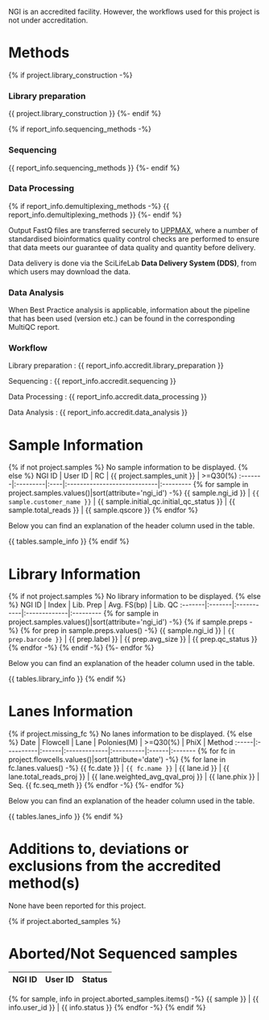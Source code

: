 NGI is an accredited facility. However, the workflows used for this project is not under accreditation.

# Methods

{% if project.library_construction -%}
### Library preparation
{{ project.library_construction }}
{%- endif %}

{% if report_info.sequencing_methods -%}
### Sequencing
{{ report_info.sequencing_methods }}
{%- endif %}

### Data Processing
{% if report_info.demultiplexing_methods -%}
{{ report_info.demultiplexing_methods }}
{%- endif %}

Output FastQ files are transferred securely to [UPPMAX](http://www.uppmax.uu.se/),
where a number of standardised bioinformatics quality control checks are performed
to ensure that data meets our guarantee of data quality and quantity before delivery.

Data delivery is done via the SciLifeLab **Data Delivery System (DDS)**, from which users may download the data.

### Data Analysis
When Best Practice analysis is applicable, information about the pipeline that has been used (version etc.) can be found in the corresponding MultiQC report.

### Workflow

Library preparation
:   {{ report_info.accredit.library_preparation }}

Sequencing
:   {{ report_info.accredit.sequencing }}

Data Processing
:   {{ report_info.accredit.data_processing }}

Data Analysis
:   {{ report_info.accredit.data_analysis }}

# Sample Information
{% if not project.samples %}
No sample information to be displayed.
{% else %}
NGI ID | User ID | RC | {{ project.samples_unit }} | >=Q30(%)
:-------|:---------|:----|:----------------------------|:---------
{% for sample in project.samples.values()|sort(attribute='ngi_id') -%}
{{ sample.ngi_id }} | `{{ sample.customer_name }}` | {{ sample.initial_qc.initial_qc_status }} | {{ sample.total_reads }} | {{ sample.qscore }}
{% endfor %}

Below you can find an explanation of the header column used in the table.

{{ tables.sample_info }}
{% endif %}


# Library Information
{% if not project.samples %}
No library information to be displayed.
{% else %}
NGI ID | Index | Lib. Prep | Avg. FS(bp) | Lib. QC
:-------|:-------|:-----------|:-------------|:---------
{% for sample in project.samples.values()|sort(attribute='ngi_id') -%}
{% if sample.preps -%}
{% for prep in sample.preps.values() -%}
{{ sample.ngi_id }} | `{{ prep.barcode }}` | {{ prep.label }} | {{ prep.avg_size }} | {{ prep.qc_status }}
{% endfor -%}
{% endif -%}
{%- endfor %}

Below you can find an explanation of the header column used in the table.

{{ tables.library_info }}
{% endif %}


# Lanes Information
{% if project.missing_fc %}
No lanes information to be displayed.
{% else %}
Date | Flowcell | Lane | Polonies(M) | >=Q30(%) | PhiX | Method
:-----|:----------|:------|:-------------|:----------|:------|:-------
{% for fc in project.flowcells.values()|sort(attribute='date') -%}
{% for lane in fc.lanes.values() -%}
{{ fc.date }} | `{{ fc.name }}` | {{ lane.id }} | {{ lane.total_reads_proj }} | {{ lane.weighted_avg_qval_proj }} | {{ lane.phix }} | Seq. {{ fc.seq_meth }}
{% endfor -%}
{%- endfor %}

Below you can find an explanation of the header column used in the table.

{{ tables.lanes_info }}
{% endif %}

# Additions to, deviations or exclusions from the accredited method(s)

None have been reported for this project.

{% if project.aborted_samples %}
# Aborted/Not Sequenced samples

NGI ID | User ID | Status
:-------|:---------|:-------
{% for sample, info in project.aborted_samples.items() -%}
{{ sample }} | {{ info.user_id }} | {{ info.status }}
{% endfor -%}
{% endif %}